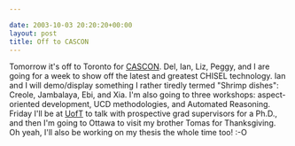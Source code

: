 ```yaml
---

date: 2003-10-03 20:20:20+00:00
layout: post
title: Off to CASCON
---
```


Tomorrow it's off to Toronto for [CASCON](http://cas.ibm.com/cascon).  Del, Ian, Liz, Peggy, and I are going for a week to show off the latest and greatest CHISEL technology.  Ian and I will demo/display something I rather tiredly termed "Shrimp dishes": Creole, Jambalaya, Ebi, and Xia.  I'm also going to three workshops: aspect-oriented development, UCD methodologies, and Automated Reasoning.  Friday I'll be at [UofT](http://www.utoronto.ca/) to talk with prospective grad supervisors for a Ph.D., and then I'm going to Ottawa to visit my brother Tomas for Thanksgiving.   Oh yeah, I'll also be working on my thesis the whole time too!  :-O
